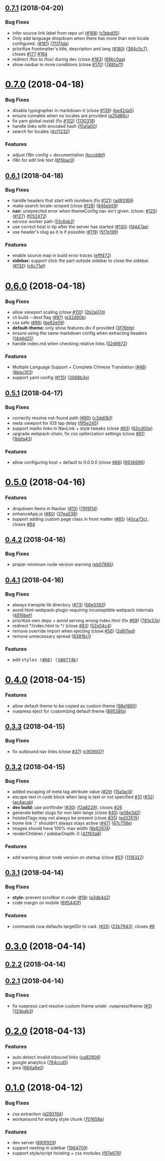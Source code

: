 <a name="0.7.1"></a>
## [0.7.1](https://github.com/vuejs/vuepress/compare/v0.7.0...v0.7.1) (2018-04-20)


### Bug Fixes

* infer source link label from repo url ([#168](https://github.com/vuejs/vuepress/issues/168)) ([c1bbd05](https://github.com/vuejs/vuepress/commit/c1bbd05))
* Only add language dropdown when there has more than one locale configured. ([#181](https://github.com/vuejs/vuepress/issues/181)) ([7f311da](https://github.com/vuejs/vuepress/commit/7f311da))
* prioritize frontmatter's title, description and lang ([#180](https://github.com/vuejs/vuepress/issues/180)) ([384c5c7](https://github.com/vuejs/vuepress/commit/384c5c7)), closes [#177](https://github.com/vuejs/vuepress/issues/177) [#184](https://github.com/vuejs/vuepress/issues/184)
* redirect /foo to /foo/ during dev (close [#183](https://github.com/vuejs/vuepress/issues/183)) ([99bc0aa](https://github.com/vuejs/vuepress/commit/99bc0aa))
* show navbar in more conditions (close [#170](https://github.com/vuejs/vuepress/issues/170)) ([748fa7f](https://github.com/vuejs/vuepress/commit/748fa7f))



<a name="0.7.0"></a>
# [0.7.0](https://github.com/vuejs/vuepress/compare/v0.6.1...v0.7.0) (2018-04-18)


### Bug Fixes

* disable typographer in markdown-it (close [#139](https://github.com/vuejs/vuepress/issues/139)) ([be42da5](https://github.com/vuejs/vuepress/commit/be42da5))
* ensure runnable when no locales are provided ([a25d86c](https://github.com/vuejs/vuepress/commit/a25d86c))
* fix yarn global install (fix [#102](https://github.com/vuejs/vuepress/issues/102)) ([1130318](https://github.com/vuejs/vuepress/commit/1130318))
* handle links with encoded hash ([f0a1a00](https://github.com/vuejs/vuepress/commit/f0a1a00))
* search for locales ([4cf1232](https://github.com/vuejs/vuepress/commit/4cf1232))


### Features

* adjust i18n config + documentation ([bccddbf](https://github.com/vuejs/vuepress/commit/bccddbf))
* i18n for edit link text ([6f5bac0](https://github.com/vuejs/vuepress/commit/6f5bac0))



<a name="0.6.1"></a>
## [0.6.1](https://github.com/vuejs/vuepress/compare/v0.6.0...v0.6.1) (2018-04-18)


### Bug Fixes

* handle headers that start with numbers (fix [#121](https://github.com/vuejs/vuepress/issues/121)) ([ad83169](https://github.com/vuejs/vuepress/commit/ad83169))
* make search locale-scoped (close [#128](https://github.com/vuejs/vuepress/issues/128)) ([846eb59](https://github.com/vuejs/vuepress/commit/846eb59))
* **nav:** unepxected error when themeConfig.nav isn't given. (close: [#125](https://github.com/vuejs/vuepress/issues/125)) ([#127](https://github.com/vuejs/vuepress/issues/127)) ([f052472](https://github.com/vuejs/vuepress/commit/f052472))
* service worker path ([51c6eb2](https://github.com/vuejs/vuepress/commit/51c6eb2))
* use correct host in tip after the server has started ([#130](https://github.com/vuejs/vuepress/issues/130)) ([fd447ae](https://github.com/vuejs/vuepress/commit/fd447ae))
* use header's slug as it is if possible ([#119](https://github.com/vuejs/vuepress/issues/119)) ([5f7e199](https://github.com/vuejs/vuepress/commit/5f7e199))


### Features

* enable source map in build error traces ([efff472](https://github.com/vuejs/vuepress/commit/efff472))
* **sidebar:** support click the part outside sidebar to close the sidebar. ([#132](https://github.com/vuejs/vuepress/issues/132)) ([c6c71af](https://github.com/vuejs/vuepress/commit/c6c71af))



<a name="0.6.0"></a>
# [0.6.0](https://github.com/vuejs/vuepress/compare/v0.5.1...v0.6.0) (2018-04-18)


### Bug Fixes

* allow viewport scaling (close [#110](https://github.com/vuejs/vuepress/issues/110)) ([2b2a07d](https://github.com/vuejs/vuepress/commit/2b2a07d))
* cli build --dest flag ([#97](https://github.com/vuejs/vuepress/issues/97)) ([e32d90b](https://github.com/vuejs/vuepress/commit/e32d90b))
* css safe ([#96](https://github.com/vuejs/vuepress/issues/96)) ([be82e09](https://github.com/vuejs/vuepress/commit/be82e09))
* **default-theme:** only show features div if provided ([3f76bfe](https://github.com/vuejs/vuepress/commit/3f76bfe))
* ensure using the same markdown config when extracting headers ([14d4d25](https://github.com/vuejs/vuepress/commit/14d4d25))
* handle index.md when checking relative links ([52d6672](https://github.com/vuejs/vuepress/commit/52d6672))


### Features

* Multiple Language Support + Complete Chinese Translation ([#48](https://github.com/vuejs/vuepress/issues/48)) ([8bbc5f3](https://github.com/vuejs/vuepress/commit/8bbc5f3))
* support yaml config ([#115](https://github.com/vuejs/vuepress/issues/115)) ([3088b3e](https://github.com/vuejs/vuepress/commit/3088b3e))



<a name="0.5.1"></a>
## [0.5.1](https://github.com/vuejs/vuepress/compare/v0.5.0...v0.5.1) (2018-04-17)


### Bug Fixes

* correctly resolve not-found path ([#90](https://github.com/vuejs/vuepress/issues/90)) ([c3dd0b1](https://github.com/vuejs/vuepress/commit/c3dd0b1))
* meta viewport for iOS tap delay ([f95e245](https://github.com/vuejs/vuepress/commit/f95e245))
* support mailto links in NavLink + style tweaks (close [#93](https://github.com/vuejs/vuepress/issues/93)) ([62cd00e](https://github.com/vuejs/vuepress/commit/62cd00e))
* upgrade webpack-chain, fix css optimization settings (close [#91](https://github.com/vuejs/vuepress/issues/91)) ([1bbfa43](https://github.com/vuejs/vuepress/commit/1bbfa43))


### Features

* allow configuring host + default to 0.0.0.0 (close [#86](https://github.com/vuejs/vuepress/issues/86)) ([9936696](https://github.com/vuejs/vuepress/commit/9936696))



<a name="0.5.0"></a>
# [0.5.0](https://github.com/vuejs/vuepress/compare/v0.4.2...v0.5.0) (2018-04-16)


### Features

* dropdown Items in Navbar ([#13](https://github.com/vuejs/vuepress/issues/13)) ([79f8f14](https://github.com/vuejs/vuepress/commit/79f8f14))
* enhanceApp.js ([#80](https://github.com/vuejs/vuepress/issues/80)) ([37ea038](https://github.com/vuejs/vuepress/commit/37ea038))
* support adding custom page class in front matter ([#85](https://github.com/vuejs/vuepress/issues/85)) ([40ca73c](https://github.com/vuejs/vuepress/commit/40ca73c)), closes [#84](https://github.com/vuejs/vuepress/issues/84)



<a name="0.4.2"></a>
## [0.4.2](https://github.com/vuejs/vuepress/compare/v0.4.1...v0.4.2) (2018-04-16)


### Bug Fixes

* proper minimum node version warning ([eb07685](https://github.com/vuejs/vuepress/commit/eb07685))



<a name="0.4.1"></a>
## [0.4.1](https://github.com/vuejs/vuepress/compare/v0.4.0...v0.4.1) (2018-04-16)


### Bug Fixes

* always transpile lib directory ([#73](https://github.com/vuejs/vuepress/issues/73)) ([56e0392](https://github.com/vuejs/vuepress/commit/56e0392))
* avoid html-webpack-plugin requiring incomaptible webpack internals ([4816bef](https://github.com/vuejs/vuepress/commit/4816bef))
* prioritize own deps + avoid serving wrong index.html (fix [#69](https://github.com/vuejs/vuepress/issues/69)) ([781e37a](https://github.com/vuejs/vuepress/commit/781e37a))
* redirect */index.html to */ (close [#83](https://github.com/vuejs/vuepress/issues/83)) ([52e04c4](https://github.com/vuejs/vuepress/commit/52e04c4))
* remove override import when ejecting (close [#56](https://github.com/vuejs/vuepress/issues/56)) ([2d811ed](https://github.com/vuejs/vuepress/commit/2d811ed))
* remove unnecessary spread ([63816c1](https://github.com/vuejs/vuepress/commit/63816c1))


### Features

* add <kbd> styles ([#60](https://github.com/vuejs/vuepress/issues/60)) ([580774b](https://github.com/vuejs/vuepress/commit/580774b))



<a name="0.4.0"></a>
# [0.4.0](https://github.com/vuejs/vuepress/compare/v0.3.3...v0.4.0) (2018-04-15)


### Features

* allow default theme to be copied as custom theme ([98e1665](https://github.com/vuejs/vuepress/commit/98e1665))
* vuepress eject for customizing default theme ([89538fa](https://github.com/vuejs/vuepress/commit/89538fa))



<a name="0.3.3"></a>
## [0.3.3](https://github.com/vuejs/vuepress/compare/v0.3.2...v0.3.3) (2018-04-15)


### Bug Fixes

* fix outbound nav links (close [#37](https://github.com/vuejs/vuepress/issues/37)) ([c909007](https://github.com/vuejs/vuepress/commit/c909007))



<a name="0.3.2"></a>
## [0.3.2](https://github.com/vuejs/vuepress/compare/v0.3.1...v0.3.2) (2018-04-15)


### Bug Fixes

* added escaping of meta tag attribute value ([#29](https://github.com/vuejs/vuepress/issues/29)) ([15a1ac8](https://github.com/vuejs/vuepress/commit/15a1ac8))
* escape text in code block when lang is text or not specified [#31](https://github.com/vuejs/vuepress/issues/31) ([#32](https://github.com/vuejs/vuepress/issues/32)) ([ac4acab](https://github.com/vuejs/vuepress/commit/ac4acab))
* **dev build:** use portfinder ([#30](https://github.com/vuejs/vuepress/issues/30)) ([f2a8229](https://github.com/vuejs/vuepress/commit/f2a8229)), closes [#26](https://github.com/vuejs/vuepress/issues/26)
* generate better slugs for non latin langs (close [#45](https://github.com/vuejs/vuepress/issues/45)) ([e08e3d2](https://github.com/vuejs/vuepress/commit/e08e3d2))
* hoistedTags may not always be present (close [#35](https://github.com/vuejs/vuepress/issues/35)) ([ed33515](https://github.com/vuejs/vuepress/commit/ed33515))
* home link '/' shouldn’t always stays active ([#47](https://github.com/vuejs/vuepress/issues/47)) ([67c758e](https://github.com/vuejs/vuepress/commit/67c758e))
* images should have 100% max width ([9e63974](https://github.com/vuejs/vuepress/commit/9e63974))
* renderChildren / sidebarDepth: 0 ([42f63a8](https://github.com/vuejs/vuepress/commit/42f63a8))


### Features

* add warning about node version on startup (close [#51](https://github.com/vuejs/vuepress/issues/51)) ([1118327](https://github.com/vuejs/vuepress/commit/1118327))



<a name="0.3.1"></a>
## [0.3.1](https://github.com/vuejs/vuepress/compare/v0.3.0...v0.3.1) (2018-04-14)


### Bug Fixes

* **style:** prevent scrollbar in code ([#18](https://github.com/vuejs/vuepress/issues/18)) ([a3db4d2](https://github.com/vuejs/vuepress/commit/a3db4d2))
* code margin on mobile ([695440f](https://github.com/vuejs/vuepress/commit/695440f))


### Features

* commands now defaults targetDir to cwd. ([#25](https://github.com/vuejs/vuepress/issues/25)) ([22b7943](https://github.com/vuejs/vuepress/commit/22b7943)), closes [#8](https://github.com/vuejs/vuepress/issues/8)



<a name="0.3.0"></a>
# [0.3.0](https://github.com/vuejs/vuepress/compare/v0.2.2...v0.3.0) (2018-04-14)



<a name="0.2.2"></a>
## [0.2.2](https://github.com/vuejs/vuepress/compare/v0.2.1...v0.2.2) (2018-04-14)



<a name="0.2.1"></a>
## [0.2.1](https://github.com/vuejs/vuepress/compare/v0.2.0...v0.2.1) (2018-04-14)


### Bug Fixes

* fix vuepress cant resolve custom theme under .vuepress/theme ([#3](https://github.com/vuejs/vuepress/issues/3)) ([133bdb3](https://github.com/vuejs/vuepress/commit/133bdb3))



<a name="0.2.0"></a>
# [0.2.0](https://github.com/vuejs/vuepress/compare/v0.1.0...v0.2.0) (2018-04-13)


### Features

* auto detect invalid inbound links ([ca82906](https://github.com/vuejs/vuepress/commit/ca82906))
* google analytics ([764ccd5](https://github.com/vuejs/vuepress/commit/764ccd5))
* pwa ([664a8e0](https://github.com/vuejs/vuepress/commit/664a8e0))



<a name="0.1.0"></a>
# [0.1.0](https://github.com/vuejs/vuepress/compare/890f929...v0.1.0) (2018-04-12)


### Bug Fixes

* css extraction ([d293194](https://github.com/vuejs/vuepress/commit/d293194))
* workaround for empty style chunk ([701658a](https://github.com/vuejs/vuepress/commit/701658a))


### Features

* dev server ([890f929](https://github.com/vuejs/vuepress/commit/890f929))
* support nesting in sidebar ([1964709](https://github.com/vuejs/vuepress/commit/1964709))
* support style/script hoisting + css modules ([f97e676](https://github.com/vuejs/vuepress/commit/f97e676))



